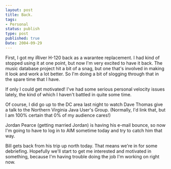 ```yaml
---
layout: post
title: Back.
tags:
- Personal
status: publish
type: post
published: true
Date: 2004-09-29
---
```


First, I got my iRiver H-120 back as a warantee replacement.   I had kind of stopped using it at one point, but now I'm very excited to have it back.  The music database project hit a bit of a snag, but one that's involved in making it look and work a lot better.  So I'm doing a bit of slogging through that in the spare time that I have.


If only I could get motivated!  I've had some serious personal velocity issues lately, the kind of which I haven't battled in quite some time.


Of course, I did go up to the DC area last night to watch Dave Thomas give a talk to the Northern Virginia Java User's Group.  (Normally, I'd link that, but I am 100% certain that 0% of my audience cares!)


Jordan Pearce (getting married Jordan) is having his e-mail bounce, so now I'm going to have to log in to <span class="caps">AIM</span> sometime today and try to catch him that way.


Bill gets back from his trip up north today.  That means we're in for some debriefing.  Hopefully we'll start to get me interested and motivated in something, because I'm having trouble doing the job I'm working on right now.